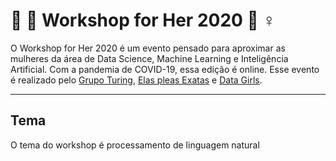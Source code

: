 # :woman: :woman: Workshop for Her 2020 :muscle: ♀️
O Workshop for Her 2020 é um  evento pensado para aproximar as mulheres da área de Data Science, Machine Learning e Inteligência Artificial.
Com a pandemia de COVID-19, essa edição é online.
Esse evento é realizado pelo [Grupo Turing](grupoturing.com.br), [Elas pleas Exatas]() e [Data Girls]().

------------
## Tema
O tema do workshop é processamento de linguagem natural
